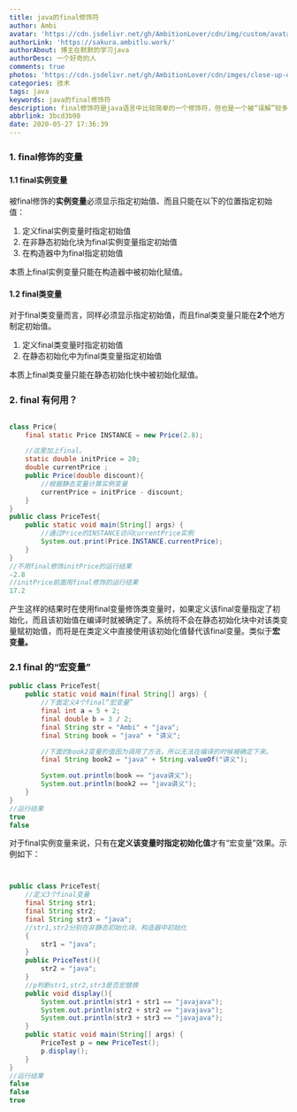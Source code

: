 ```yaml
---
title: java的final修饰符
author: Ambi
avatar: 'https://cdn.jsdelivr.net/gh/AmbitionLover/cdn/img/custom/avatar.jpg'
authorLink: 'https://sakura.ambitlu.work/'
authorAbout: 博主在默默的学习java
authorDesc: 一个好奇的人
comments: true
photos: 'https://cdn.jsdelivr.net/gh/AmbitionLover/cdn/imges/close-up-of-leaf-326055.jpg'
categories: 技术
tags: java
keywords: java的final修饰符
description: final修饰符是java语言中比较简单的一个修饰符，但也是一个被“误解”较多的修饰符。如何使用final修饰符呢？
abbrlink: 3bcd3b98
date: 2020-05-27 17:36:39
---
```

### 1. final修饰的变量

#### 1.1 final实例变量
被final修饰的**实例变量**必须显示指定初始值、而且只能在以下的位置指定初始值：
1. 定义final实例变量时指定初始值
2. 在非静态初始化块为final实例变量指定初始值
3. 在构造器中为final指定初始值

本质上final实例变量只能在构造器中被初始化赋值。

#### 1.2 final类变量
对于final类变量而言，同样必须显示指定初始值，而且final类变量只能在**2个**地方制定初始值。
1. 定义final类变量时指定初始值
2. 在静态初始化中为final类变量指定初始值

本质上final类变量只能在静态初始化快中被初始化赋值。

### 2. final 有何用？
```java

class Price{
    final static Price INSTANCE = new Price(2.8);

    //这里加上final。
    static double initPrice = 20;
    double currentPrice ;
    public Price(double discount){
        //根据静态变量计算实例变量
        currentPrice = initPrice - discount;
    }
}
public class PriceTest{
    public static void main(String[] args) {
        //通过Price的INSTANCE访问currentPrice实例
        System.out.print(Price.INSTANCE.currentPrice);
    }
}
//不用final修饰initPrice的运行结果
-2.8
//initPrice前面用final修饰的运行结果
17.2
```
产生这样的结果时在使用final变量修饰类变量时，如果定义该final变量指定了初始化，而且该初始值在编译时就被确定了。系统将不会在静态初始化块中对该类变量赋初始值，而将是在类定义中直接使用该初始化值替代该final变量。类似于**宏变量。**
### 2.1 final 的“宏变量”
```java
public class PriceTest{
    public static void main(final String[] args) {
        //下面定义4个final“宏变量”
        final int a = 5 + 2;
        final double b = 3 / 2;
        final String str = "Ambi" + "java";
        final String book = "java" + "讲义";

        //下面的book2变量的值因为调用了方法，所以无法在编译的时候被确定下来。
        final String book2 = "java" + String.valueOf("讲义");

        System.out.println(book == "java讲义");
        System.out.println(book2 == "java讲义");
    }
}
//运行结果
true
false
```
对于final实例变量来说，只有在**定义该变量时指定初始化值**才有“宏变量”效果。示例如下：
```java


public class PriceTest{
    //定义3个final变量
    final String str1;
    final String str2;
    final String str3 = "java";
    //str1,str2分别在非静态初始化块、构造器中初始化
    {
        str1 = "java";
    }
    public PriceTest(){
        str2 = "java";
    }
    //p判断str1,str2,str3是否宏替换
    public void display(){
        System.out.println(str1 + str1 == "javajava");
        System.out.println(str2 + str2 == "javajava");
        System.out.println(str3 + str3 == "javajava");
    }
    public static void main(String[] args) {
        PriceTest p = new PriceTest();
        p.display();
    }
}
//运行结果
false
false
true
```